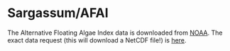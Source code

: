 # Sargassum/AFAI

The Alternative Floating Algae Index data is downloaded from [NOAA](https://cwcgom.aoml.noaa.gov/erddap/griddap/noaa_aoml_atlantic_oceanwatch_AFAI_1D.html). The exact data request (this will download a NetCDF file!) is [here](https://cwcgom.aoml.noaa.gov/erddap/griddap/noaa_aoml_atlantic_oceanwatch_AFAI_1D.nc?AFAI[(2017-12-01T00:00:00Z):1:(2019-01-31T00:00:00Z)][(4):16:(36)][(-98):16:(-50)]).
